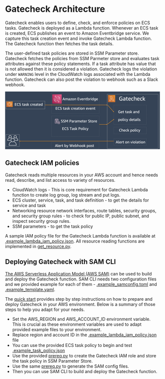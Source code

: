# Gatecheck Architecture
Gatecheck enables users to define, check, and enforce policies on ECS tasks. Gatecheck is deployed as a Lambda function. Whenever an ECS task is created, ECS publishes an event to Amazon Eventbridge service. We capture this task creation event and invoke Gatecheck Lambda function. The Gatecheck function then fetches the task details. 

The user-defined task policies are stored in SSM Parameter store. Gatecheck fetches the policies from SSM Parmeter store and evaluates task attributes against these policy statements. If a task attribute has value that is not allowed then it is considered a violation. Gatecheck logs the violation under `WARNING` level in the CloudWatch logs associated with the Lambda function. Gatecheck can also post the violation to webhook such as a Slack webhook.

![Gatecheck overview](./gatecheck_overview.png)

## Gatecheck IAM policies
Gatecheck reads multiple resources in your AWS account and hence needs read, describe, and list access to variety of resources. 

* CloudWatch logs - This is core requirement for Gatecheck Lambda function to create log group, log stream and put logs. 
* ECS cluster, service, task, and task definition - to get the details for service and task
* Networking resource network interfaces, route tables, security groups, and security group rules - to check for public IP, public subnet, and inspect security group rules.
* SSM parameters - to get the task policy

A sample IAM policy file for the Gatecheck Lambda function is available at [.example_lambda_iam_policy.json](https://github.com/arvindsoni80/gatecheck/blob/main/.example_lambda_iam_policy.json). All resource reading functions are implemented in [get_resource.py](https://github.com/arvindsoni80/gatecheck/blob/main/gatecheck/get_resource.py).

## Deploying Gatecheck with SAM CLI
[The AWS Serverless Application Model (AWS SAM)](https://docs.aws.amazon.com/serverless-application-model/latest/developerguide/what-is-sam.html) can be used to build and deploy the Gatecheck function. SAM CLI needs two configuration files and we provided example for each of them - [.example_samconfig.toml](https://github.com/arvindsoni80/gatecheck/blob/main/.example_samconfig.toml) and [.example_template.yaml](https://github.com/arvindsoni80/gatecheck/blob/main/.example_template.yaml).

The [quick start](./index.md) provides step by step instructions on how to prepare and deploy Gatecheck in your AWS environment. Below is a summary of those steps to help you adapt for your needs.

* Set the AWS_REGION and AWS_ACCOUNT_ID environment variable. This is crucial as these environment variables are used to adapt provided example files to your environment.
* Replace region and account ID in the [.example_lambda_iam_policy.json](https://github.com/arvindsoni80/gatecheck/blob/main/.example_lambda_iam_policy.json) file
* You can use the provided ECS task policy to begin and test [.example_task_policy.json](https://github.com/arvindsoni80/gatecheck/blob/main/.example_task_policy.json)
* Use the provided [prereq.py](https://github.com/arvindsoni80/gatecheck/blob/main/prereq.py) to create the Gatecheck IAM role and store the task policy in SSM Parameter Store. 
* Use the same [prereq.py](https://github.com/arvindsoni80/gatecheck/blob/main/prereq.py) to generate the SAM config files. 
* Then you can use SAM CLI to build and deploy the Gatecheck function. 









